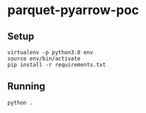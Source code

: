 # parquet-pyarrow-poc

## Setup
```shell script
virtualenv -p python3.8 env
source env/bin/activate
pip install -r requirements.txt
```

## Running
```shell script
python .
```